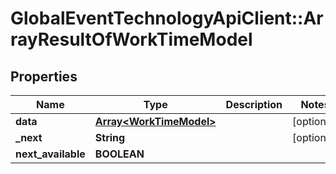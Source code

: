 # GlobalEventTechnologyApiClient::ArrayResultOfWorkTimeModel

## Properties
Name | Type | Description | Notes
------------ | ------------- | ------------- | -------------
**data** | [**Array&lt;WorkTimeModel&gt;**](WorkTimeModel.md) |  | [optional] 
**_next** | **String** |  | [optional] 
**next_available** | **BOOLEAN** |  | 

